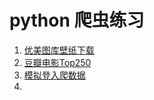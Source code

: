 # python 爬虫练习
1. [优美图库壁纸下载](https://github.com/shunfeng1990/caiji/tree/main/%E4%BC%98%E7%BE%8E%E5%9B%BE%E5%BA%93%E5%A3%81%E7%BA%B8%E4%B8%8B%E8%BD%BD)
2. [豆瓣电影Top250](https://github.com/shunfeng1990/caiji/tree/main/%E8%B1%86%E7%93%A3%E7%94%B5%E5%BD%B1Top250)
3. [模拟登入爬数据](https://github.com/shunfeng1990/caiji/tree/main/%E6%A8%A1%E6%8B%9F%E7%99%BB%E5%85%A5%E7%88%AC%E6%95%B0%E6%8D%AE)
4. 

